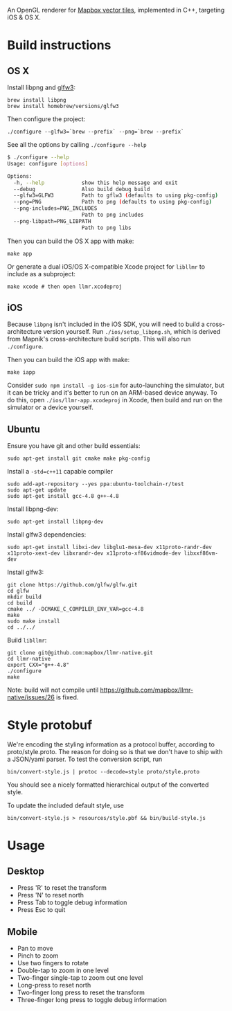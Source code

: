 An OpenGL renderer for [Mapbox vector tiles](https://www.mapbox.com/blog/vector-tiles),
implemented in C++, targeting iOS & OS X.

# Build instructions

## OS X

Install libpng and [glfw3](http://www.glfw.org/docs/latest/):

```
brew install libpng
brew install homebrew/versions/glfw3
```

Then configure the project:

    ./configure --glfw3=`brew --prefix` --png=`brew --prefix`

See all the options by calling `./configure --help`

```sh
$ ./configure --help
Usage: configure [options]

Options:
  -h, --help            show this help message and exit
  --debug               Also build debug build
  --glfw3=GLFW3         Path to gflw3 (defaults to using pkg-config)
  --png=PNG             Path to png (defaults to using pkg-config)
  --png-includes=PNG_INCLUDES
                        Path to png includes
  --png-libpath=PNG_LIBPATH
                        Path to png libs
```


Then you can build the OS X app with make:

    make app

Or generate a dual iOS/OS X-compatible Xcode project for `libllmr` to include as a subproject:

    make xcode # then open llmr.xcodeproj

## iOS

Because `libpng` isn't included in the iOS SDK, you will need to build a cross-architecture version yourself. Run `./ios/setup_libpng.sh`, which is derived from Mapnik's cross-architecture build scripts. This will also run `./configure`. 

Then you can build the iOS app with make: 

    make iapp

Consider `sudo npm install -g ios-sim` for auto-launching the simulator, but it can be tricky and it's better to run on an ARM-based device anyway. To do this, open `./ios/llmr-app.xcodeproj` in Xcode, then build and run on the simulator or a device yourself. 

## Ubuntu

Ensure you have git and other build essentials:

    sudo apt-get install git cmake make pkg-config

Install a `-std=c++11` capable compiler

    sudo add-apt-repository --yes ppa:ubuntu-toolchain-r/test
    sudo apt-get update
    sudo apt-get install gcc-4.8 g++-4.8

Install libpng-dev:

    sudo apt-get install libpng-dev

Install glfw3 dependencies:

    sudo apt-get install libxi-dev libglu1-mesa-dev x11proto-randr-dev x11proto-xext-dev libxrandr-dev x11proto-xf86vidmode-dev libxxf86vm-dev

Install glfw3:

    git clone https://github.com/glfw/glfw.git
    cd glfw
    mkdir build
    cd build
    cmake ../ -DCMAKE_C_COMPILER_ENV_VAR=gcc-4.8
    make
    sudo make install
    cd ../../

Build `libllmr`:

    git clone git@github.com:mapbox/llmr-native.git
    cd llmr-native
    export CXX="g++-4.8"
    ./configure
    make

Note: build will not compile until https://github.com/mapbox/llmr-native/issues/26 is fixed.

# Style protobuf

We're encoding the styling information as a protocol buffer, according to
proto/style.proto. The reason for doing so is that we don't have to ship with a
JSON/yaml parser. To test the conversion script, run

```
bin/convert-style.js | protoc --decode=style proto/style.proto
```

You should see a nicely formatted hierarchical output of the converted style.


To update the included default style, use

```
bin/convert-style.js > resources/style.pbf && bin/build-style.js
```


# Usage

## Desktop

- Press 'R' to reset the transform
- Press 'N' to reset north
- Press Tab to toggle debug information
- Press Esc to quit

## Mobile

- Pan to move
- Pinch to zoom
- Use two fingers to rotate
- Double-tap to zoom in one level
- Two-finger single-tap to zoom out one level
- Long-press to reset north
- Two-finger long press to reset the transform
- Three-finger long press to toggle debug information
